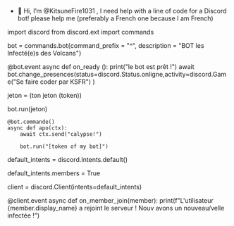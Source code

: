 - 👋 Hi, I’m @KitsuneFire1031 , I need help with a line of code for a Discord bot! please help me (preferably a French one because I am French)



import discord
from discord.ext import commands

bot = commands.bot{command_prefix = "^", description = "BOT les Infecté(e)s des Volcans"}

@bot.event 
async def on_ready ():
    print("le bot est prêt !")
    await
bot.change_presences(status=discord.Status.onligne,activity=discord.Game("Se faire coder par KSFR") )

jeton = (ton jeton (token))

bot.run(jeton)

    @bot.commande()
    async def apo(ctx):
        await ctx.send("calypse!")

        bot.run("[token of my bot]")

default_intents = discord.Intents.default()

default_intents.members = True

client = discord.Client(intents=default_intents)

@client.event
async def on_member_join(member):
    print(f"L'utilisateur {member.display_name} a rejoint le serveur ! Nouv avons un nouveau/velle infectée !")
